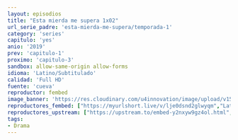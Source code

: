 ```yaml
---
layout: episodios
title: "Esta mierda me supera 1x02"
url_serie_padre: 'esta-mierda-me-supera/temporada-1'
category: 'series'
capitulo: 'yes'
anio: '2019'
prev: 'capitulo-1'
proximo: 'capitulo-3'
sandbox: allow-same-origin allow-forms
idioma: 'Latino/Subtitulado'
calidad: 'Full HD'
fuente: 'cueva'
reproductor: fembed
image_banner: 'https://res.cloudinary.com/u4innovation/image/upload/v1564030189/euphoria-banner-min_yogqzi.jpg'
reproductores_fembed: ["https://myurlshort.live/v/lje0dsnd2glwyqm","Latino","https://upstream.to/embed-whvj1nylmcit.html","Latino","https://gdriveplayer.co/embed2.php?link=Nw0nV5JNwBWXqkBB9SsmfQ5v9rxmGrCaZ1iNcVeqRErvmY0CgXWyrk5tftDM464ReuKOTDk5PhQivh%252F4HYGNYQKgj8Q5Gxr4E9s3Uoecgf%252Ft88EOtTPXzxJM33mGEyfMkcubFu0YhTM5PUs4o4pV7EV9vRUziR6Zfybvknt%252Fm3a7YRjA3fMYJhaKoK3K3sqrzIY8rntvQgMh82MkYgpfS6","Latino","https://myurlshort.live/v/w1z7ehn-qk57qeq","Subtitulado","https://feurl.com/v/rg86wbemwnkzrrm","Subtitulado","https://gdriveplayer.co/embed2.php?link=FcIYKXJa3yrtYTWP9dePuwKIo0zEp8xLf4zMhD1igwyuUFAaqCiMFVglB6dVqJeJ%252F9jEGxYnppyAlL%252B%252F8vrvoUVheqmFyULq5SILXP3OodahYPwfP9%252FQ4Nkl7nwn4Y3GiDXyRMwCpi85My6Bu9LhxC%252BFcGFHi7f9hYxas87%252BMJFFZspYutFmfKllQslgj7rvHp9L2YiN5jVGXEaCyn2mel","Subtitulado"]
reproductores_upstream: ["https://upstream.to/embed-y2nxyw9gz4ol.html","Latino","https://upstream.to/embed-whvj1nylmcit.html","Subtitulado"]
tags:
- Drama
---
```











